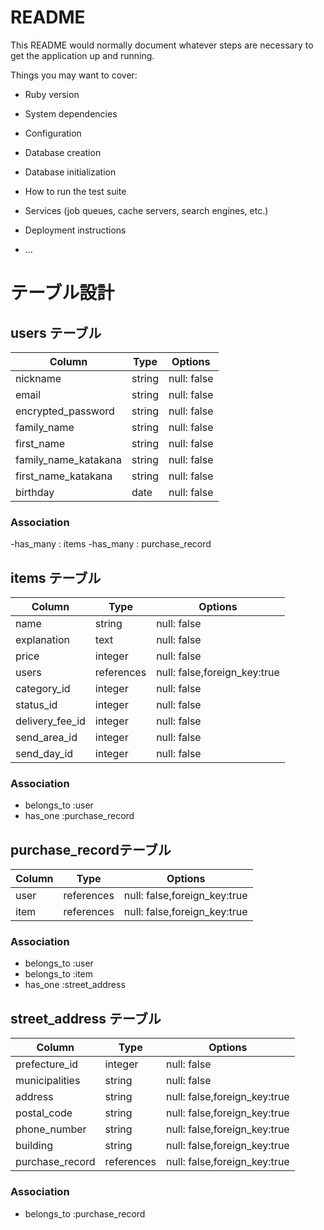 # README

This README would normally document whatever steps are necessary to get the
application up and running.

Things you may want to cover:

* Ruby version

* System dependencies

* Configuration

* Database creation

* Database initialization

* How to run the test suite

* Services (job queues, cache servers, search engines, etc.)

* Deployment instructions

* ...


# テーブル設計

## users テーブル

| Column               | Type    | Options     |
| -------------------- | ------- | ----------- |
| nickname             | string  | null: false |
| email                | string  | null: false |
| encrypted_password   | string  | null: false |
| family_name          | string  | null: false |
| first_name           | string  | null: false |
| family_name_katakana | string  | null: false |
| first_name_katakana  | string  | null: false |
| birthday             | date    | null: false |
### Association

-has_many : items
-has_many : purchase_record

##  items テーブル

| Column          | Type        | Options                      |
| --------------- | ----------- | ---------------------------- |
| name            | string      | null: false                  |
| explanation     | text        | null: false                  |
| price           | integer     | null: false                  |
| users           | references  | null: false,foreign_key:true |
| category_id     | integer     | null: false                  |
| status_id       | integer     | null: false                  |
| delivery_fee_id | integer     | null: false                  |
| send_area_id    | integer     | null: false                  |
| send_day_id     | integer     | null: false                  |

### Association

- belongs_to :user
- has_one :purchase_record

##  purchase_recordテーブル

| Column          | Type       | Options                               |
| --------------- | ---------- | ------------------------------------- |
| user            | references | null: false,foreign_key:true          |
| item            | references | null: false,foreign_key:true          |


### Association

- belongs_to :user
- belongs_to :item
- has_one :street_address

##  street_address テーブル

| Column          | Type       | Options                      |
| --------------- | ---------- | ---------------------------- |
| prefecture_id   | integer    | null: false                  |
| municipalities  | string     | null: false                  |
| address         | string     | null: false,foreign_key:true |
| postal_code     | string     | null: false,foreign_key:true |
| phone_number    | string     | null: false,foreign_key:true |
| building        | string     | null: false,foreign_key:true |
| purchase_record | references | null: false,foreign_key:true |

### Association
- belongs_to :purchase_record